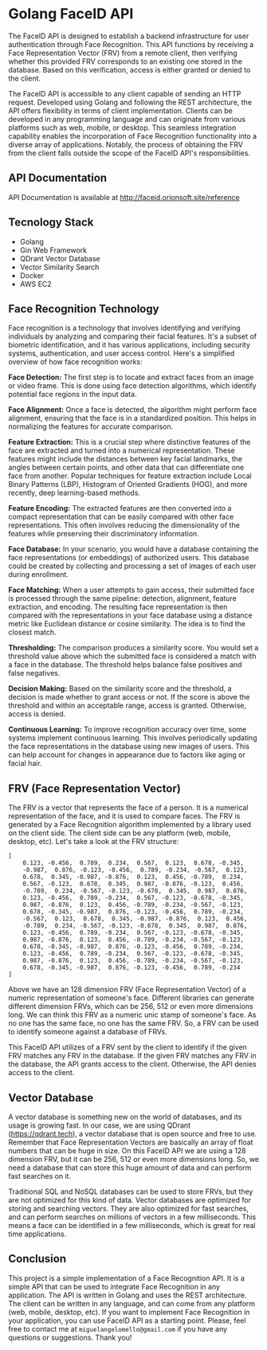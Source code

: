 # Golang FaceID API

The FaceID API is designed to establish a backend infrastructure for user authentication through Face Recognition. This API functions by receiving a Face Representation Vector (FRV) from a remote client, then verifying whether this provided FRV corresponds to an existing one stored in the database. Based on this verification, access is either granted or denied to the client.

The FaceID API is accessible to any client capable of sending an HTTP request. Developed using Golang and following the REST architecture, the API offers flexibility in terms of client implementation. Clients can be developed in any programming language and can originate from various platforms such as web, mobile, or desktop. This seamless integration capability enables the incorporation of Face Recognition functionality into a diverse array of applications. Notably, the process of obtaining the FRV from the client falls outside the scope of the FaceID API's responsibilities.


## API Documentation  

API Documentation is available at http://faceid.orionsoft.site/reference


## Tecnology Stack

- Golang
- Gin Web Framework
- QDrant Vector Database 
- Vector Similarity Search
- Docker
- AWS EC2


## Face Recognition Technology

Face recognition is a technology that involves identifying and verifying individuals by analyzing and comparing their facial features. It's a subset of biometric identification, and it has various applications, including security systems, authentication, and user access control. Here's a simplified overview of how face recognition works:

**Face Detection:** The first step is to locate and extract faces from an image or video frame. This is done using face detection algorithms, which identify potential face regions in the input data.

**Face Alignment:** Once a face is detected, the algorithm might perform face alignment, ensuring that the face is in a standardized position. This helps in normalizing the features for accurate comparison.

**Feature Extraction:** This is a crucial step where distinctive features of the face are extracted and turned into a numerical representation. These features might include the distances between key facial landmarks, the angles between certain points, and other data that can differentiate one face from another. Popular techniques for feature extraction include Local Binary Patterns (LBP), Histogram of Oriented Gradients (HOG), and more recently, deep learning-based methods.

**Feature Encoding:** The extracted features are then converted into a compact representation that can be easily compared with other face representations. This often involves reducing the dimensionality of the features while preserving their discriminatory information.

**Face Database:** In your scenario, you would have a database containing the face representations (or embeddings) of authorized users. This database could be created by collecting and processing a set of images of each user during enrollment.

**Face Matching:** When a user attempts to gain access, their submitted face is processed through the same pipeline: detection, alignment, feature extraction, and encoding. The resulting face representation is then compared with the representations in your face database using a distance metric like Euclidean distance or cosine similarity. The idea is to find the closest match.

**Thresholding:** The comparison produces a similarity score. You would set a threshold value above which the submitted face is considered a match with a face in the database. The threshold helps balance false positives and false negatives.

**Decision Making:** Based on the similarity score and the threshold, a decision is made whether to grant access or not. If the score is above the threshold and within an acceptable range, access is granted. Otherwise, access is denied.

**Continuous Learning:** To improve recognition accuracy over time, some systems implement continuous learning. This involves periodically updating the face representations in the database using new images of users. This can help account for changes in appearance due to factors like aging or facial hair.


## FRV (Face Representation Vector)

The FRV is a vector that represents the face of a person. It is a numerical representation of the face, and it is used to compare faces. The FRV is generated by a Face Recognition algorithm implemented by a library used on the client side. The client side can be any platform (web, mobile, desktop, etc). Let's take a look at the FRV structure:

```
[
	0.123, -0.456,  0.789,  0.234,  0.567,  0.123,  0.678, -0.345,
	-0.987,  0.876, -0.123, -0.456,  0.789, -0.234, -0.567,  0.123,
	0.678,  0.345, -0.987, -0.876,  0.123,  0.456, -0.789,  0.234,
	0.567, -0.123,  0.678,  0.345,  0.987, -0.876, -0.123,  0.456,
	-0.789,  0.234, -0.567, -0.123, -0.678,  0.345,  0.987,  0.876,
	0.123, -0.456,  0.789, -0.234,  0.567, -0.123, -0.678, -0.345,
	0.987, -0.876,  0.123,  0.456, -0.789, -0.234, -0.567, -0.123,
	0.678, -0.345, -0.987,  0.876, -0.123, -0.456,  0.789, -0.234,
	-0.567,  0.123,  0.678,  0.345, -0.987, -0.876,  0.123,  0.456,
	-0.789,  0.234, -0.567, -0.123, -0.678,  0.345,  0.987,  0.876,
	0.123, -0.456,  0.789, -0.234,  0.567, -0.123, -0.678, -0.345,
	0.987, -0.876,  0.123,  0.456, -0.789, -0.234, -0.567, -0.123,
	0.678, -0.345, -0.987,  0.876, -0.123, -0.456,  0.789, -0.234,
	0.123, -0.456,  0.789, -0.234,  0.567, -0.123, -0.678, -0.345,
	0.987, -0.876,  0.123,  0.456, -0.789, -0.234, -0.567, -0.123,
	0.678, -0.345, -0.987,  0.876, -0.123, -0.456,  0.789, -0.234
]
```
Above we have an 128 dimension FRV (Face Representation Vector) of a numeric representation of someone's face. Different libraries can generate different dimension FRVs, which can be 256, 512 or even more dimensions long. We can think this FRV as a numeric unic stamp of someone's face. As no one has the same face, no one has the same FRV. So, a FRV can be used to identify someone against a database of FRVs. 

This FaceID API utilizes of a FRV sent by the client to identify if the given FRV matches any FRV in the database. If the given FRV matches any FRV in the database, the API grants access to the client. Otherwise, the API denies access to the client.


## Vector Database

A vector database is something new on the world of databases, and its usage is growing fast. In our case, we are using QDrant (https://qdrant.tech), a vector database that is open source and free to use. Remember that Face Representation Vectors are basically an array of float numbers that can be huge in size. On this FaceID API we are using a 128 dimension FRV, but it can be 256, 512 or even more dimensions long. So, we need a database that can store this huge amount of data and can perform fast searches on it. 

Traditional SQL and NoSQL databases can be used to store FRVs, but they are not optimized for this kind of data. Vector databases are optimized for storing and searching vectors. They are also optimized for fast searches, and can perform searches on millions of vectors in a few milliseconds. This means a face can be identified in a few milliseconds, which is great for real time applications. 


## Conclusion

This project is a simple implementation of a Face Recognition API. It is a simple API that can be used to integrate Face Recognition in any application. The API is written in Golang and uses the REST architecture. The client can be written in any language, and can come from any platform (web, mobile, desktop, etc). If you want to implement Face Recognition in your application, you can use FaceID API as a starting point. Please, feel free to contact me at `miguelangelomello@gmail.com` if you have any questions or suggestions. Thank you!

